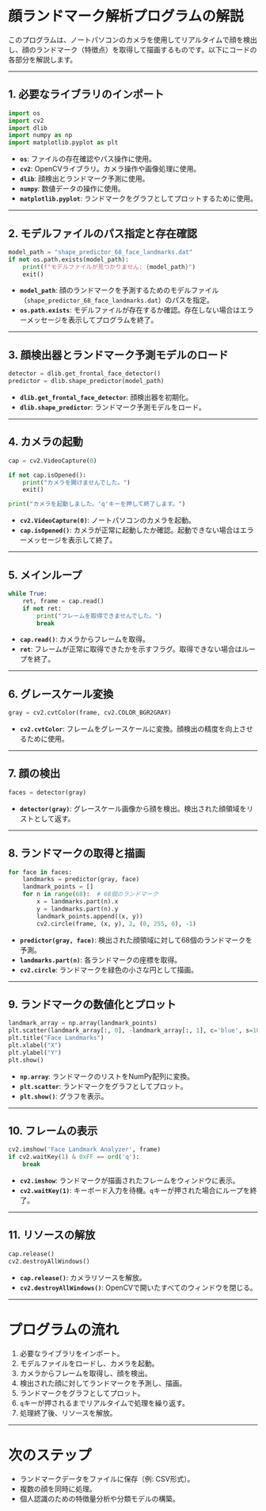 # 顔ランドマーク解析プログラムの解説

このプログラムは、ノートパソコンのカメラを使用してリアルタイムで顔を検出し、顔のランドマーク（特徴点）を取得して描画するものです。以下にコードの各部分を解説します。

---

## 1. 必要なライブラリのインポート
```python
import os
import cv2
import dlib
import numpy as np
import matplotlib.pyplot as plt
```
- **`os`**: ファイルの存在確認やパス操作に使用。
- **`cv2`**: OpenCVライブラリ。カメラ操作や画像処理に使用。
- **`dlib`**: 顔検出とランドマーク予測に使用。
- **`numpy`**: 数値データの操作に使用。
- **`matplotlib.pyplot`**: ランドマークをグラフとしてプロットするために使用。

---

## 2. モデルファイルのパス指定と存在確認
```python
model_path = "shape_predictor_68_face_landmarks.dat"
if not os.path.exists(model_path):
    print(f"モデルファイルが見つかりません: {model_path}")
    exit()
```
- **`model_path`**: 顔のランドマークを予測するためのモデルファイル（`shape_predictor_68_face_landmarks.dat`）のパスを指定。
- **`os.path.exists`**: モデルファイルが存在するか確認。存在しない場合はエラーメッセージを表示してプログラムを終了。

---

## 3. 顔検出器とランドマーク予測モデルのロード
```python
detector = dlib.get_frontal_face_detector()
predictor = dlib.shape_predictor(model_path)
```
- **`dlib.get_frontal_face_detector`**: 顔検出器を初期化。
- **`dlib.shape_predictor`**: ランドマーク予測モデルをロード。

---

## 4. カメラの起動
```python
cap = cv2.VideoCapture(0)

if not cap.isOpened():
    print("カメラを開けませんでした。")
    exit()

print("カメラを起動しました。'q'キーを押して終了します。")
```
- **`cv2.VideoCapture(0)`**: ノートパソコンのカメラを起動。
- **`cap.isOpened()`**: カメラが正常に起動したか確認。起動できない場合はエラーメッセージを表示して終了。

---

## 5. メインループ
```python
while True:
    ret, frame = cap.read()
    if not ret:
        print("フレームを取得できませんでした。")
        break
```
- **`cap.read()`**: カメラからフレームを取得。
- **`ret`**: フレームが正常に取得できたかを示すフラグ。取得できない場合はループを終了。

---

## 6. グレースケール変換
```python
gray = cv2.cvtColor(frame, cv2.COLOR_BGR2GRAY)
```
- **`cv2.cvtColor`**: フレームをグレースケールに変換。顔検出の精度を向上させるために使用。

---

## 7. 顔の検出
```python
faces = detector(gray)
```
- **`detector(gray)`**: グレースケール画像から顔を検出。検出された顔領域をリストとして返す。

---

## 8. ランドマークの取得と描画
```python
for face in faces:
    landmarks = predictor(gray, face)
    landmark_points = []
    for n in range(68):  # 68個のランドマーク
        x = landmarks.part(n).x
        y = landmarks.part(n).y
        landmark_points.append((x, y))
        cv2.circle(frame, (x, y), 2, (0, 255, 0), -1)
```
- **`predictor(gray, face)`**: 検出された顔領域に対して68個のランドマークを予測。
- **`landmarks.part(n)`**: 各ランドマークの座標を取得。
- **`cv2.circle`**: ランドマークを緑色の小さな円として描画。

---

## 9. ランドマークの数値化とプロット
```python
landmark_array = np.array(landmark_points)
plt.scatter(landmark_array[:, 0], -landmark_array[:, 1], c='blue', s=10)
plt.title("Face Landmarks")
plt.xlabel("X")
plt.ylabel("Y")
plt.show()
```
- **`np.array`**: ランドマークのリストをNumPy配列に変換。
- **`plt.scatter`**: ランドマークをグラフとしてプロット。
- **`plt.show()`**: グラフを表示。

---

## 10. フレームの表示
```python
cv2.imshow('Face Landmark Analyzer', frame)
if cv2.waitKey(1) & 0xFF == ord('q'):
    break
```
- **`cv2.imshow`**: ランドマークが描画されたフレームをウィンドウに表示。
- **`cv2.waitKey(1)`**: キーボード入力を待機。`q`キーが押された場合にループを終了。

---

## 11. リソースの解放
```python
cap.release()
cv2.destroyAllWindows()
```
- **`cap.release()`**: カメラリソースを解放。
- **`cv2.destroyAllWindows()`**: OpenCVで開いたすべてのウィンドウを閉じる。

---

# プログラムの流れ
1. 必要なライブラリをインポート。
2. モデルファイルをロードし、カメラを起動。
3. カメラからフレームを取得し、顔を検出。
4. 検出された顔に対してランドマークを予測し、描画。
5. ランドマークをグラフとしてプロット。
6. `q`キーが押されるまでリアルタイムで処理を繰り返す。
7. 処理終了後、リソースを解放。

---

# 次のステップ
- ランドマークデータをファイルに保存（例: CSV形式）。
- 複数の顔を同時に処理。
- 個人認識のための特徴量分析や分類モデルの構築。